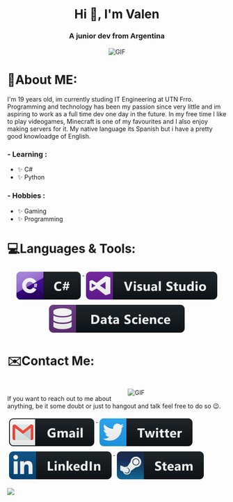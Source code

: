 <h1 align="center">Hi 👋, I'm Valen</h1>
<h3 align="center">A junior dev from Argentina</h3>

<div align="center">
<img hight="300" width="700" alt="GIF" align="center" src="https://media1.tenor.com/images/f4d420037e1a34666d43f006ede7d686/tenor.gif">
</div>

# 💬About ME:

I'm 19 years old, im currently studing IT Engineering at UTN Frro. Programming and technology has been my passion since very little and im aspiring to work as a full time dev one day in the future. In my free time I like to play videogames, Minecraft is one of my favourites and I also enjoy making servers for it. My native language its Spanish but i have a pretty good knowloadge of English. 

### - Learning :
- ✨ C#
- ✨ Python

### - Hobbies : 
- ✨ Gaming
- ✨ Programming

# 💻Languages & Tools:
<p align="center">
  
  <a href="#">
    <img src="svg/dev/languages/csharp.svg" alt="csharp" style="vertical-align:top; margin:6px 4px">
    <img src="svg/dev/tools/visualstudio.svg" alt="csharp" style="vertical-align:top; margin:6px 4px">
    <img src="svg/dev/misc/datascience.svg" alt="csharp" style="vertical-align:top; margin:6px 4px">
  
  </a>  
  
</p>

# ✉️Contact Me:
<p>
 </br>


<img hight="320" width="45%" align="right" alt="GIF" src="https://i.pinimg.com/originals/0f/57/12/0f5712b3287488aa84cf53c2e4f60cb3.gif">

If you want to reach out to me about anything, be it some doubt or just to hangout and talk feel free to do so 😉.
<p img align="left">
  <a href="mailto:valentinodidio943@gmail.com">
    <img src="svg/social/gmail.svg" alt="mail" style="vertical-align:top; margin:6px 4px">
  </a>  
  
  <a href="https://twitter.com/Valendidio943">
    <img src="svg/social/twitter.svg" alt="twitter" style="vertical-align:top; margin:6px 4px">
  </a>  
  
  <a href="https://www.linkedin.com/in/valentino-casadidio-37b355209/">
    <img src="svg/social/linkedin.svg" alt="linkedin" style="vertical-align:top; margin:6px 4px">
  </a>
  
  <a href="https://steamcommunity.com/id/ElMoha943943/">
    <img src="svg/social/steam.svg" alt="steam" style="vertical-align:top; margin:6px 4px">
  </a>
</p>

<p align="left" >  
  <a> 
    <img src="https://github-readme-stats.vercel.app/api?username=ElMoha943&&show_icons=true&theme=radical" width="50%"/>
  </a>
</p>

<!--
<p align="left"> <a href="https://github.com/ryo-ma/github-profile-trophy"><img src="https://github-profile-trophy.vercel.app/?username=elmoha943" alt="elmoha943" /></a> </p>--!>

